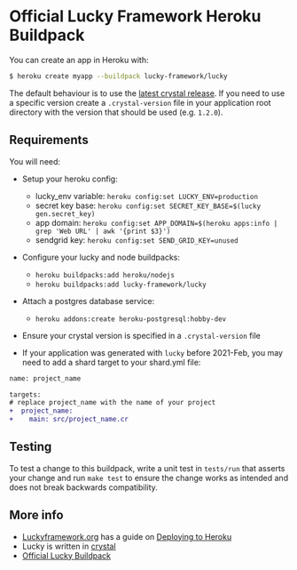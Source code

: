 # Official Lucky Framework Heroku Buildpack

You can create an app in Heroku with:

```bash
$ heroku create myapp --buildpack lucky-framework/lucky
```

The default behaviour is to use the [latest crystal release](https://github.com/crystal-lang/crystal/releases/latest).
If you need to use a specific version create a `.crystal-version` file in your
application root directory with the version that should be used (e.g. `1.2.0`).

## Requirements

You will need:

- Setup your heroku config:

  - lucky_env variable: `heroku config:set LUCKY_ENV=production`
  - secret key base: `heroku config:set SECRET_KEY_BASE=$(lucky gen.secret_key)`
  - app domain: `heroku config:set APP_DOMAIN=$(heroku apps:info | grep 'Web URL' | awk '{print $3}')`
  - sendgrid key: `heroku config:set SEND_GRID_KEY=unused`

- Configure your lucky and node buildpacks:

  - `heroku buildpacks:add heroku/nodejs`
  - `heroku buildpacks:add lucky-framework/lucky`

- Attach a postgres database service:

  - `heroku addons:create heroku-postgresql:hobby-dev`

- Ensure your crystal version is specified in a `.crystal-version` file
- If your application was generated with `lucky` before 2021-Feb, you may need to add a shard target to your shard.yml file:

```diff
name: project_name

targets:
# replace project_name with the name of your project
+  project_name:
+    main: src/project_name.cr
```

## Testing

To test a change to this buildpack, write a unit test in `tests/run` that asserts your change and
run `make test` to ensure the change works as intended and does not break backwards compatibility.

## More info

- [Luckyframework.org](https://luckyframework.org) has a guide on [Deploying to Heroku](https://luckyframework.org/guides/deploying/heroku)
- Lucky is written in [crystal](https://crystal-lang.org/)
- [Official Lucky Buildpack](https://elements.heroku.com/buildpacks/luckyframework/heroku-buildpack-lucky)
